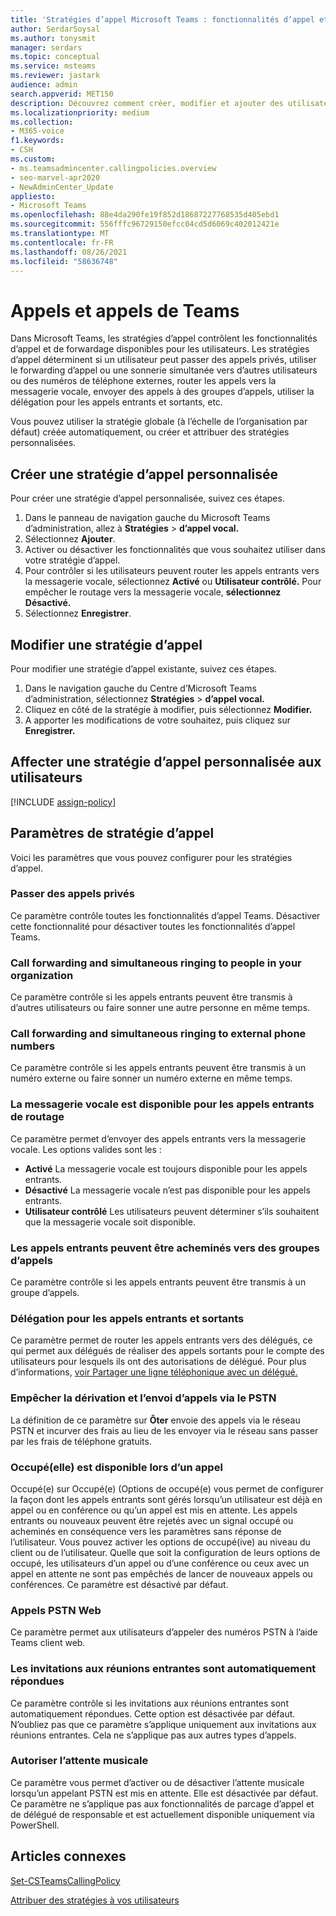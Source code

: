 ```yaml
---
title: 'Stratégies d’appel Microsoft Teams : fonctionnalités d’appel et de forwardage'
author: SerdarSoysal
ms.author: tonysmit
manager: serdars
ms.topic: conceptual
ms.service: msteams
ms.reviewer: jastark
audience: admin
search.appverid: MET150
description: Découvrez comment créer, modifier et ajouter des utilisateurs à des stratégies d’appel personnalisées dans Microsoft Teams, ainsi que différents paramètres de stratégie d’appel.
ms.localizationpriority: medium
ms.collection:
- M365-voice
f1.keywords:
- CSH
ms.custom:
- ms.teamsadmincenter.callingpolicies.overview
- seo-marvel-apr2020
- NewAdminCenter_Update
appliesto:
- Microsoft Teams
ms.openlocfilehash: 88e4da290fe19f852d18687227768535d405ebd1
ms.sourcegitcommit: 556fffc96729150efcc04cd5d6069c402012421e
ms.translationtype: MT
ms.contentlocale: fr-FR
ms.lasthandoff: 08/26/2021
ms.locfileid: "58636748"
---
```

#  <a name="calling-and-call-forwarding-in-teams"></a>Appels et appels de Teams

Dans Microsoft Teams, les stratégies d’appel contrôlent les fonctionnalités d’appel et de forwardage disponibles pour les utilisateurs. Les stratégies d’appel déterminent si un utilisateur peut passer des appels privés, utiliser le forwarding d’appel ou une sonnerie simultanée vers d’autres utilisateurs ou des numéros de téléphone externes, router les appels vers la messagerie vocale, envoyer des appels à des groupes d’appels, utiliser la délégation pour les appels entrants et sortants, etc.

Vous pouvez utiliser la stratégie globale (à l’échelle de l’organisation par défaut) créée automatiquement, ou créer et attribuer des stratégies personnalisées.

## <a name="create-a-custom-calling-policy"></a>Créer une stratégie d’appel personnalisée

Pour créer une stratégie d’appel personnalisée, suivez ces étapes.

1. Dans le panneau de navigation gauche du Microsoft Teams d’administration, allez à **Stratégies**  >  **d’appel vocal.**
2. Sélectionnez **Ajouter**.
3. Activer ou désactiver les fonctionnalités que vous souhaitez utiliser dans votre stratégie d’appel.
4. Pour contrôler si les utilisateurs peuvent router les appels entrants vers la messagerie vocale, sélectionnez **Activé** ou **Utilisateur contrôlé.** Pour empêcher le routage vers la messagerie vocale, **sélectionnez Désactivé.**
5. Sélectionnez **Enregistrer**.

## <a name="edit-a-calling-policy"></a>Modifier une stratégie d’appel

Pour modifier une stratégie d’appel existante, suivez ces étapes.

1. Dans le navigation gauche du Centre d’Microsoft Teams d’administration, sélectionnez **Stratégies**  >  **d’appel vocal.**
2. Cliquez en côté de la stratégie à modifier, puis sélectionnez **Modifier.**
3. A apporter les modifications de votre souhaitez, puis cliquez sur **Enregistrer.**

## <a name="assign-a-custom-calling-policy-to-users"></a>Affecter une stratégie d’appel personnalisée aux utilisateurs

[!INCLUDE [assign-policy](includes/assign-policy.md)]

## <a name="calling-policy-settings"></a>Paramètres de stratégie d’appel

Voici les paramètres que vous pouvez configurer pour les stratégies d’appel.

### <a name="make-private-calls"></a>Passer des appels privés

Ce paramètre contrôle toutes les fonctionnalités d’appel Teams. Désactiver cette fonctionnalité pour désactiver toutes les fonctionnalités d’appel Teams.

### <a name="call-forwarding-and-simultaneous-ringing-to-people-in-your-organization"></a>Call forwarding and simultaneous ringing to people in your organization

Ce paramètre contrôle si les appels entrants peuvent être transmis à d’autres utilisateurs ou faire sonner une autre personne en même temps. 

### <a name="call-forwarding-and-simultaneous-ringing-to-external-phone-numbers"></a>Call forwarding and simultaneous ringing to external phone numbers

Ce paramètre contrôle si les appels entrants peuvent être transmis à un numéro externe ou faire sonner un numéro externe en même temps.

### <a name="voicemail-is-available-for-routing-inbound-calls"></a>La messagerie vocale est disponible pour les appels entrants de routage

Ce paramètre permet d’envoyer des appels entrants vers la messagerie vocale. Les options valides sont les :

- **Activé** La messagerie vocale est toujours disponible pour les appels entrants.
- **Désactivé**  La messagerie vocale n’est pas disponible pour les appels entrants.
- **Utilisateur contrôlé** Les utilisateurs peuvent déterminer s’ils souhaitent que la messagerie vocale soit disponible.

### <a name="inbound-calls-can-be-routed-to-call-groups"></a>Les appels entrants peuvent être acheminés vers des groupes d’appels

Ce paramètre contrôle si les appels entrants peuvent être transmis à un groupe d’appels.

### <a name="delegation-for-inbound-and-outbound-calls"></a>Délégation pour les appels entrants et sortants

Ce paramètre permet de router les appels entrants vers des délégués, ce qui permet aux délégués de réaliser des appels sortants pour le compte des utilisateurs pour lesquels ils ont des autorisations de délégué. Pour plus d’informations, [voir Partager une ligne téléphonique avec un délégué.](https://support.office.com/article/share-a-phone-line-with-a-delegate-16307929-a51f-43fc-8323-3b1bf115e5a8)

### <a name="prevent-toll-bypass-and-send-calls-through-the-pstn"></a>Empêcher la dérivation et l’envoi d’appels via le PSTN 

La définition de ce paramètre sur **Ôter** envoie des appels via le réseau PSTN et incurver des frais au lieu de les envoyer via le réseau sans passer par les frais de téléphone gratuits.

### <a name="busy-on-busy-is-available-when-in-a-call"></a>Occupé(elle) est disponible lors d’un appel

Occupé(e) sur Occupé(e) (Options de occupé(e) vous permet de configurer la façon dont les appels entrants sont gérés lorsqu’un utilisateur est déjà en appel ou en conférence ou qu’un appel est mis en attente. Les appels entrants ou nouveaux peuvent être rejetés avec un signal occupé ou acheminés en conséquence vers les paramètres sans réponse de l’utilisateur. Vous pouvez activer les options de occupé(ive) au niveau du client ou de l’utilisateur. Quelle que soit la configuration de leurs options de occupé, les utilisateurs d’un appel ou d’une conférence ou ceux avec un appel en attente ne sont pas empêchés de lancer de nouveaux appels ou conférences. Ce paramètre est désactivé par défaut.

### <a name="web-pstn-calling"></a>Appels PSTN Web

Ce paramètre permet aux utilisateurs d’appeler des numéros PSTN à l’aide Teams client web.

### <a name="incoming-meeting-invites-are-automatically-answered"></a>Les invitations aux réunions entrantes sont automatiquement répondues

Ce paramètre contrôle si les invitations aux réunions entrantes sont automatiquement répondues. Cette option est désactivée par défaut. N’oubliez pas que ce paramètre s’applique uniquement aux invitations aux réunions entrantes. Cela ne s’applique pas aux autres types d’appels.

### <a name="allow-music-on-hold"></a>Autoriser l’attente musicale

Ce paramètre vous permet d’activer ou de désactiver l’attente musicale lorsqu’un appelant PSTN est mis en attente. Elle est désactivée par défaut. Ce paramètre ne s’applique pas aux fonctionnalités de parcage d’appel et de délégué de responsable et est actuellement disponible uniquement via PowerShell.

## <a name="related-articles"></a>Articles connexes

[Set-CSTeamsCallingPolicy](/powershell/module/skype/set-csteamscallingpolicy)

[Attribuer des stratégies à vos utilisateurs](assign-policies.md)
